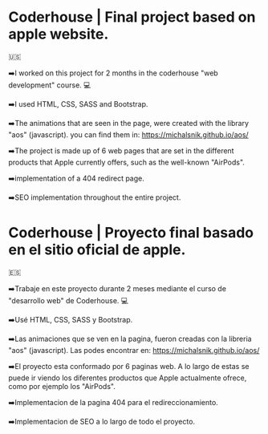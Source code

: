 # Coderhouse | Final project based on apple website.

🇺🇸

➡️I worked on this project for 2 months in the coderhouse "web development" course. 💻

➡️I used HTML, CSS, SASS and Bootstrap.

➡️The animations that are seen in the page, were created with the library "aos" (javascript). you can find them in: https://michalsnik.github.io/aos/

➡️The project is made up of 6 web pages that are set in the different products that Apple currently offers, such as the well-known "AirPods".

➡️implementation of a 404 redirect page.

➡️SEO implementation throughout the entire project.

# Coderhouse | Proyecto final basado en el sitio oficial de apple.

🇪🇸

➡️Trabaje en este proyecto durante 2 meses mediante el curso de "desarrollo web" de Coderhouse. 💻

➡️Usé HTML, CSS, SASS y Bootstrap.

➡️Las animaciones que se ven en la pagina, fueron creadas con la libreria "aos" (javascript). Las podes encontrar en: https://michalsnik.github.io/aos/

➡️El proyecto esta conformado por 6 paginas web. A lo largo de estas se puede ir viendo los diferentes productos que Apple actualmente ofrece, como por ejemplo los "AirPods". 

➡️Implementacion de la pagina 404 para el redireccionamiento.

➡️Implementacion de SEO a lo largo de todo el proyecto.

